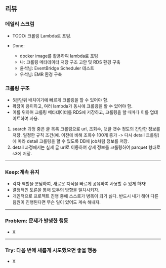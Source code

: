 ## 리뷰
  ### 데일리 스크럼
  - TODO: 크롤링 Lambda로 포팅.
  
  - Done:
    - docker image를 활용하여 lambda로 포팅
    - 나: 크롤링 메타데이터 저장 구조 고안 및 RDS 환경 구축
    - 윤석님: EventBridge Scheduler 테스트
    - 우석님: EMR 환경 구축

  ### 크롤링 구조
  - 5분단위 배치이기에 빠르게 크롤링을 할 수 있어야 함.
  - 확장이 용이하고, 여러 lambda가 동시에 크롤링을 할 수 있어야 함.
  - 이를 위하여 크롤링 메타데이터를 RDS에 저장하고, 크롤링을 할 때마다 이를 업데이트하여 사용.
   1. search 과정 중은 글 목록 크롤링으로 url, 조회수, 댓글 갯수 정도의 간단한 정보를 저장. 일정한 규칙 조건(예. 이전에 비해 조회수 100개 증가 -> 다시 detail 크롤링)에 따라 detail 크롤링을 할 수 있도록 DB에 job처럼 정보를 저장.
   2. detail 과정에서는 실제 글 url로 이동하여 상세 정보를 크롤링하여 parquet 형태로 s3에 저장.

---

### Keep:계속 유지
  - 각자 역할을 분담하여, 새로운 지식을 빠르게 공유하여 사용할 수 있게 하자!
  - 열정적인 토론을 통해 모두의 방향을 일치시키자.
  - 개인적으로 프로젝트 진행 중에 스스로가 병목이 되기 싫다. 반드시 내가 해야 다른 팀원이 진행된다면 무슨 일이 있어도 계속 해내자.

---

### Problem: 문제가 발생한 행동
  - X

---
### Try: 다음 번에 새롭게 시도했으면 좋을 행동
  - X